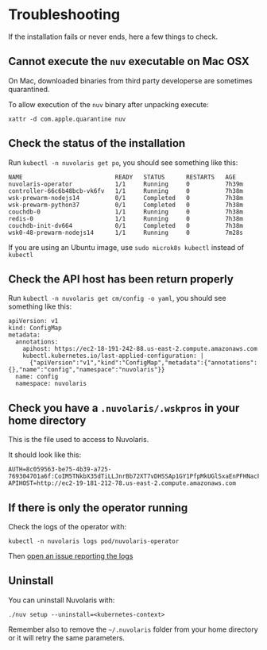 # Troubleshooting

If the installation fails or never ends, here a few things to check.

## Cannot execute the `nuv` executable on Mac OSX

On Mac, downloaded binaries from third party developerse are sometimes quarantined.

To allow execution of the `nuv` binary after unpacking execute:


```
xattr -d com.apple.quarantine nuv
```

## Check the status of the installation

Run `kubectl -n nuvolaris get po`, you should see something like this:

```
NAME                          READY   STATUS      RESTARTS   AGE
nuvolaris-operator            1/1     Running     0          7h39m
controller-66c6b48bcb-vk6fv   1/1     Running     0          7h38m
wsk-prewarm-nodejs14          0/1     Completed   0          7h38m
wsk-prewarm-python37          0/1     Completed   0          7h38m
couchdb-0                     1/1     Running     0          7h38m
redis-0                       1/1     Running     0          7h38m
couchdb-init-dv664            0/1     Completed   0          7h38m
wsk0-48-prewarm-nodejs14      1/1     Running     0          7m28s
```

If you are using an Ubuntu image, use `sudo microk8s kubectl` instead of `kubectl`


## Check the API host has been return properly

Run `kubectl -n nuvolaris get cm/config -o yaml`, you should see something like this:

```
apiVersion: v1
kind: ConfigMap
metadata:
  annotations:
    apihost: https://ec2-18-191-242-88.us-east-2.compute.amazonaws.com
    kubectl.kubernetes.io/last-applied-configuration: |
      {"apiVersion":"v1","kind":"ConfigMap","metadata":{"annotations":{},"name":"config","namespace":"nuvolaris"}}
  name: config
  namespace: nuvolaris
```

## Check you have a `.nuvolaris/.wskpros` in your home directory

This is the file used to access to Nuvolaris.

It should look like this:

```
AUTH=8c059563-be75-4b39-a725-769304701a6f:CoIM5TNkbX35dTiLLJnrBb72XT7vDHSSAp1GY1PfpMkUGlSxaEnPFHNacF8HJLBn
APIHOST=http://ec2-19-181-212-78.us-east-2.compute.amazonaws.com
```

## If there is only the operator running

Check the logs of the operator with:

```
kubectl -n nuvolaris logs pod/nuvolaris-operator
```

Then [open an issue reporting the logs](https://github.com/nuvolaris/nuvolaris-cli)

## Uninstall

You can uninstall Nuvolaris with: 

```
./nuv setup --uninstall=<kubernetes-context>
```

Remember also to remove the `~/.nuvolaris` folder from your home directory or it will retry the same parameters.

